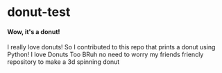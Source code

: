 # donut-test
#### Wow, it's a donut!
I really love donuts! So I contributed to this repo that prints a donut using Python!
I love Donuts Too BRuh
no need to worry my friends
friencly repository to make a 3d spinning donut

